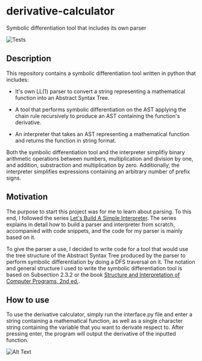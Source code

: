 # derivative-calculator
Symbolic differentiation tool that includes its own parser

![Tests](https://github.com/scfenton6/derivative-calculator/actions/workflows/tests.yml/badge.svg)

## Description

This repository contains a symbolic differentiation tool written in python that includes:

- It's own LL(1) parser to convert a string representing a mathematical function into an Abstract Syntax Tree.

- A tool that performs symbolic differentiation on the AST applying the chain rule recursively to produce an AST containing the function's derivative.

- An interpreter that takes an AST representing a mathematical function and returns the function in string format.

Both the symbolic differentiation tool and the interpreter simplifiy binary arithmetic operations between numbers, multiplication and division by one, and addition, substraction and multiplication by zero. Additionally, the interpreter simplifies expressions containing an arbitrary number of prefix signs.

## Motivation

The purpose to start this project was for me to learn about parsing. To this end, I followed the series [Let's Build A Simple Interpreter](https://ruslanspivak.com/lsbasi-part1). The series explains in detail how to build a parser and interpreter from scratch, accompanied with code snippets, and the code for my parser is mainly based on it. 

To give the parser a use, I decided to write code for a tool that would use the tree structure of the Abstract Syntax Tree produced by the parser to perform symbolic differentiation by doing a DFS traversal on it. The notation and general structure I used to write the symbolic differentiation tool is based on Subsection 2.3.2 or the book [Structure and Interpretation of Computer Programs, 2nd ed.](https://web.mit.edu/6.001/6.037/sicp.pdf).

## How to use

To use the derivative calculator, simply run the interface.py file and enter a string containing a mathematical function, as well as a single character string containing the variable that you want to derivate respect to. After pressing enter, the program will output the derivative of the inputted function.

![Alt Text](https://media2.giphy.com/media/91R0PMpB1X0kP2VBwf/giphy.gif?cid=790b7611f817a0bcf269b594fb1a937519db11ef889d6062&rid=giphy.gif&ct=g)
